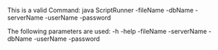 This is a valid Command:
java ScriptRunner -fileName <PATH TO SCRIPT> -dbName <DATABASE> -serverName <SERVER> -userName <USER> -password <PASSWORD>

The following parameters are used:
-h
-help
-fileName
-serverName
-dbName
-userName
-password